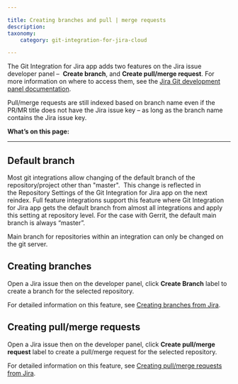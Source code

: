 ```yaml
---

title: Creating branches and pull | merge requests
description:
taxonomy:
    category: git-integration-for-jira-cloud

---
```

The Git Integration for Jira app adds two features on the Jira issue developer panel –  **Create branch**, and **Create pull/merge request**. For more information on where to access them, see the [Jira Git development panel documentation](https://bigbrassband.com/git-integration-for-jira/documentation/jira-developer-panel.html).

Pull/merge requests are still indexed based on branch name even if the PR/MR title does not have the Jira issue key – as long as the branch name contains the Jira issue key.


**What’s on this page:**

* * *

## Default branch

Most git integrations allow changing of the default branch of the repository/project other than "master".  This change is reflected in the Repository Settings of the Git Integration for Jira app on the next reindex. Full feature integrations support this feature where Git Integration for Jira app gets the default branch from almost all integrations and apply this setting at repository level. For the case with Gerrit, the default main branch is always “master”.

Main branch for repositories within an integration can only be changed on the git server.

## Creating branches

Open a Jira issue then on the developer panel, click **Create Branch** label to create a branch for the selected repository.

For detailed information on this feature, see [Creating branches from Jira](/wiki/spaces/GITCLOUD/pages/733282366/Create+branch).

## Creating pull/merge requests

Open a Jira issue then on the developer panel, click **Create pull/merge request** label to create a pull/merge request for the selected repository.

For detailed information on this feature, see [Creating pull/merge requests from Jira](https://bigbrassband.atlassian.net/wiki/spaces/GITCLOUD/pages/733315235).